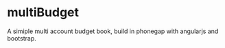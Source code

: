multiBudget
===========

A simiple multi account budget book, build in phonegap with angularjs and bootstrap.
